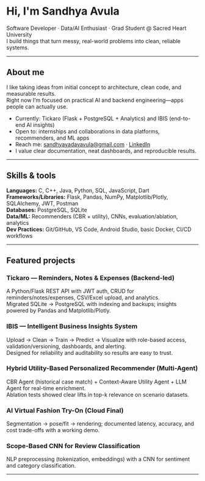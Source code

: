 <h1 align="left">Hi, I'm Sandhya Avula</h1>

Software Developer · Data/AI Enthusiast · Grad Student @ Sacred Heart University  
I build things that turn messy, real-world problems into clean, reliable systems.

---

## About me
I like taking ideas from initial concept to architecture, clean code, and measurable results.  
Right now I’m focused on practical AI and backend engineering—apps people can actually use.

- Currently: Tickaro (Flask + PostgreSQL + Analytics) and IBIS (end-to-end AI insights)
- Open to: internships and collaborations in data platforms, recommenders, and ML apps
- Reach me: sandhyayadavavula@gmail.com · [LinkedIn](https://www.linkedin.com/in/sandhya-avula-86633a20a/)
- I value clear documentation, neat dashboards, and reproducible results.

---

## Skills & tools
**Languages:** C, C++, Java, Python, SQL, JavaScript, Dart  
**Frameworks/Libraries:** Flask, Pandas, NumPy, Matplotlib/Plotly, SQLAlchemy, JWT, Postman  
**Databases:** PostgreSQL, SQLite  
**Data/ML:** Recommenders (CBR + utility), CNNs, evaluation/ablation, analytics  
**Dev Practices:** Git/GitHub, VS Code, Android Studio, basic Docker, CI/CD workflows

---

## Featured projects

### Tickaro — Reminders, Notes & Expenses (Backend-led)
A Python/Flask REST API with JWT auth, CRUD for reminders/notes/expenses, CSV/Excel upload, and analytics.  
Migrated SQLite → PostgreSQL with indexing and backups; insights powered by Pandas and Matplotlib/Plotly.

### IBIS — Intelligent Business Insights System
Upload → Clean → Train → Predict → Visualize with role-based access, validation/versioning, dashboards, and alerting.  
Designed for reliability and auditability so results are easy to trust.

### Hybrid Utility-Based Personalized Recommender (Multi-Agent)
CBR Agent (historical case match) + Context-Aware Utility Agent + LLM Agent for real-time enrichment.  
Ablation tests showed clear lifts in top-k relevance on scenario datasets.

### AI Virtual Fashion Try-On (Cloud Final)
Segmentation → pose/fit → rendering; documented latency, accuracy, and cost trade-offs with a working demo.

### Scope-Based CNN for Review Classification
NLP preprocessing (tokenization, embeddings) with a CNN for sentiment and category classification.

---


